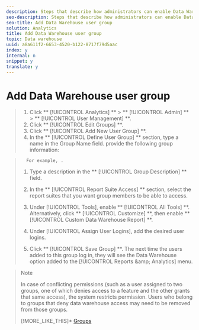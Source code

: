 ```yaml
---
description: Steps that describe how administrators can enable Data Warehouse reporting access to a group of users.
seo-description: Steps that describe how administrators can enable Data Warehouse reporting access to a group of users.
seo-title: Add Data Warehouse user group
solution: Analytics
title: Add Data Warehouse user group
topic: Data warehouse
uuid: a8a611f2-6653-4520-b122-8717f79d5aac
index: y
internal: n
snippet: y
translate: y
---
```


# Add Data Warehouse user group


>1. Click ** [!UICONTROL  Analytics] ** > ** [!UICONTROL  Admin] ** > ** [!UICONTROL  User Management] **.
>1. Click ** [!UICONTROL  Edit Groups] **.
>1. Click ** [!UICONTROL  Add New User Group] **.
>1. In the ** [!UICONTROL  Define User Group] ** section, type a name in the Group Name field. provide the following group information:

>       For example, . 
>1. Type a description in the ** [!UICONTROL  Group Description] ** field.
>1. In the ** [!UICONTROL  Report Suite Access] ** section, select the report suites that you want group members to be able to access.
>1. Under [!UICONTROL  Tools], enable ** [!UICONTROL  All Tools] **.
>   Alternatively, click ** [!UICONTROL  Customize] **, then enable ** [!UICONTROL  Custom Data Warehouse Report] **. 
>
>1. Under [!UICONTROL  Assign User Logins], add the desired user logins.
>1. Click ** [!UICONTROL  Save Group] **.
>   The next time the users added to this group log in, they will see the Data Warehouse option added to the [!UICONTROL  Reports &amp;amp; Analytics] menu. 
>

>   >[!NOTE]
>   >
>   >In case of conflicting permissions (such as a user assigned to two groups, one of which denies access to a feature and the other grants that same access), the system restricts permission. Users who belong to groups that deny data warehouse access may need to be removed from those groups.
>
>[!MORE_LIKE_THIS]* [ Groups ](groups.md#concept_6C565553DCE3417C909234B2F044A02F)